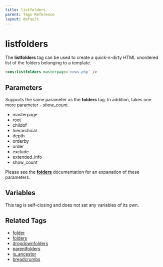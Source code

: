 ```yaml
---
title: listfolders
parent: Tags Reference
layout: default
---
```


# listfolders

The **listfolders** tag can be used to create a quick-n-dirty HTML unordered list of the folders belonging to a template.

```html
<cms:listfolders masterpage='news.php' />
```

## Parameters

Supports the same parameter as the **folders** tag. In addition, takes one more parameter - *show\_count*.

*   masterpage
*   root
*   childof
*   hierarchical
*   depth
*   orderby
*   order
*   exclude
*   extended\_info
*   show\_count

Please see the [**folders**](../folders.html#parameters) documentation for an expanation of these parameters.

## Variables

This tag is self-closing and does not set any variables of its own.

## Related Tags

*   [folder](./folder.html)
*   [folders](./folders.html)
*   [dropdownfolders](./dropdownfolders.html)
*   [parentfolders](./parentfolders.html)
*   [is\_ancestor](../is_ancestor.html)
*   [breadcrumbs](./breadcrumbs.html)

